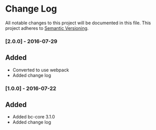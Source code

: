 # Change Log
All notable changes to this project will be documented in this file.
This project adheres to [Semantic Versioning](http://semver.org/).

### [2.0.0] - 2016-07-29
## Added
- Converted to use webpack
- Added change log

### [1.0.0] - 2016-07-22
## Added
- Added bc-core 3.1.0
- Added change log
